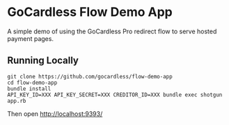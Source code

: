# GoCardless Flow Demo App

A simple demo of using the GoCardless Pro redirect flow to serve hosted payment pages.

## Running Locally

    git clone https://github.com/gocardless/flow-demo-app
    cd flow-demo-app
    bundle install
    API_KEY_ID=XXX API_KEY_SECRET=XXX CREDITOR_ID=XXX bundle exec shotgun app.rb

Then open [http://localhost:9393/](http://localhost:9393/)
